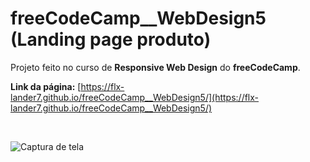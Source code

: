 # freeCodeCamp__WebDesign5 (Landing page produto)

Projeto feito no curso de __Responsive Web Design__ do __freeCodeCamp__.

__Link da página:__ [https://flx-lander7.github.io/freeCodeCamp__WebDesign5/](https://flx-lander7.github.io/freeCodeCamp__WebDesign5/)

<br>

![Captura de tela](https://raw.githubusercontent.com/flx-lander7/freeCodeCamp__WebDesign5/main/CapturaDeTela__freeCodeCamp-web5.png)
